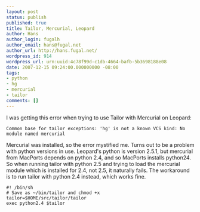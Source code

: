 ```yaml
---
layout: post
status: publish
published: true
title: Tailor, Mercurial, Leopard
author: Hans
author_login: fugalh
author_email: hans@fugal.net
author_url: http://hans.fugal.net/
wordpress_id: 914
wordpress_url: urn:uuid:4c78f99d-c1db-4664-bafb-5b3698188e08
date: 2007-12-15 09:24:00.000000000 -08:00
tags:
- python
- hg
- mercurial
- tailor
comments: []
---
```

<p>I was getting this error when trying to use Tailor with Mercurial on Leopard:</p>

<pre><code>Common base for tailor exceptions: 'hg' is not a known VCS kind: No module named mercurial
</code></pre>

<p>Mercurial was installed, so the error mystified me. Turns out to be a problem
with python versions in use. Leopard's python is version 2.5.1, but mercurial
from MacPorts depends on python 2.4, and so MacPorts installs python24. So when
running tailor with python 2.5 and trying to load the mercurial module which is
installed for 2.4, not 2.5, it naturally fails. The workaround is to run tailor
with python 2.4 instead, which works fine.</p>

<pre><code>#! /bin/sh
# Save as ~/bin/tailor and chmod +x
tailor=$HOME/src/tailor/tailor
exec python2.4 $tailor
</code></pre>
